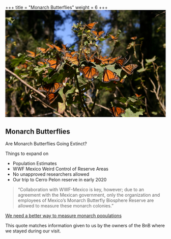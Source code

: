 +++
title = "Monarch Butterflies"
weight = 6
+++
![Monarch_butterfly_rush_2](Monarch_butterfly_rush_2.jpeg "Monarch_butterfly_rush_2")

## Monarch Butterflies

Are Monarch Butterflies Going Extinct?

Things to expand on

* Population Estimates
* WWF Mexico Weird Control of Reserve Areas
* No unapproved researchers allowed
* Our trip to Cerro Pelon reserve in early 2020

> “Collaboration with WWF-Mexico is key, however; due to an agreement with the Mexican government, only the organization and employees of Mexico’s Monarch Butterfly Biosphere Reserve are allowed to measure these monarch colonies.”

[We need a better way to measure monarch populations](https://scienceline.org/2018/04/need-better-way-measure-monarch-populations/)

This quote matches information given to us by the owners of the BnB where we stayed during our visit.